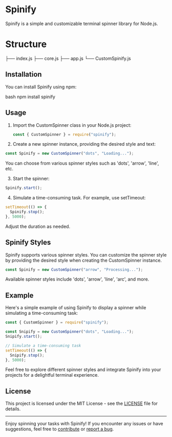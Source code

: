 # Spinify

Spinify is a simple and customizable terminal spinner library for Node.js.

# Structure

├── index.js
├── core.js
├── app.js
└── CustomSpinify.js

## Installation

You can install Spinify using npm:

bash
npm install spinify

## Usage

1. Import the CustomSpinner class in your Node.js project:

   ```javascript
   const { CustomSpinner } = require("spinify");
   ```

2. Create a new spinner instance, providing the desired style and text:

```javascript
const Spinify = new CustomSpinner("dots", "Loading...");
```

You can choose from various spinner styles such as 'dots', 'arrow', 'line', etc.

3. Start the spinner:

```javascript
Spinify.start();
```

4. Simulate a time-consuming task. For example, use setTimeout:

```javascript
setTimeout(() => {
  Spinify.stop();
}, 5000);
```

Adjust the duration as needed.

## Spinify Styles

Spinify supports various spinner styles. You can customize the spinner style by providing the desired style when creating the CustomSpinner instance.

```javascript
const Spinify = new CustomSpinner("arrow", "Processing...");
```

Available spinner styles include 'dots', 'arrow', 'line', 'arc', and more.

## Example

Here's a simple example of using Spinify to display a spinner while simulating a time-consuming task:

```javascript
const { CustomSpinner } = require("spinify");

const Snipify = new CustomSpinner("dots", "Loading...");
Snipify.start();

// Simulate a time-consuming task
setTimeout(() => {
  Snipify.stop();
}, 5000);
```

Feel free to explore different spinner styles and integrate Spinify into your projects for a delightful terminal experience.

## License

This project is licensed under the MIT License - see the [LICENSE](LICENSE) file for details.

---

Enjoy spinning your tasks with Spinify! If you encounter any issues or have suggestions, feel free to [contribute](CONTRIBUTING.md) or [report a bug](https://github.com/watercubz/spinify).
